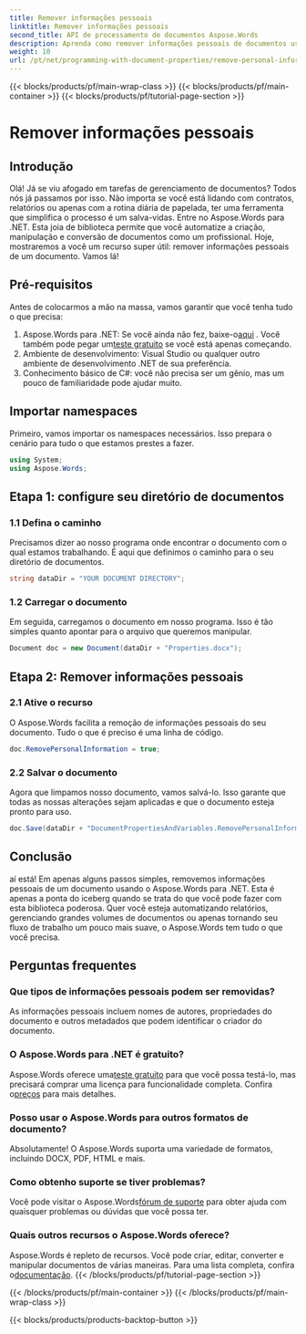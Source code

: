 ```yaml
---
title: Remover informações pessoais
linktitle: Remover informações pessoais
second_title: API de processamento de documentos Aspose.Words
description: Aprenda como remover informações pessoais de documentos usando o Aspose.Words for .NET com este guia passo a passo. Simplifique o gerenciamento de documentos.
weight: 10
url: /pt/net/programming-with-document-properties/remove-personal-information/
---
```


{{< blocks/products/pf/main-wrap-class >}}
{{< blocks/products/pf/main-container >}}
{{< blocks/products/pf/tutorial-page-section >}}

# Remover informações pessoais

## Introdução

Olá! Já se viu afogado em tarefas de gerenciamento de documentos? Todos nós já passamos por isso. Não importa se você está lidando com contratos, relatórios ou apenas com a rotina diária de papelada, ter uma ferramenta que simplifica o processo é um salva-vidas. Entre no Aspose.Words para .NET. Esta joia de biblioteca permite que você automatize a criação, manipulação e conversão de documentos como um profissional. Hoje, mostraremos a você um recurso super útil: remover informações pessoais de um documento. Vamos lá!

## Pré-requisitos

Antes de colocarmos a mão na massa, vamos garantir que você tenha tudo o que precisa:

1.  Aspose.Words para .NET: Se você ainda não fez, baixe-o[aqui](https://releases.aspose.com/words/net/) . Você também pode pegar um[teste gratuito](https://releases.aspose.com/) se você está apenas começando.
2. Ambiente de desenvolvimento: Visual Studio ou qualquer outro ambiente de desenvolvimento .NET de sua preferência.
3. Conhecimento básico de C#: você não precisa ser um gênio, mas um pouco de familiaridade pode ajudar muito.

## Importar namespaces

Primeiro, vamos importar os namespaces necessários. Isso prepara o cenário para tudo o que estamos prestes a fazer.

```csharp
using System;
using Aspose.Words;
```

## Etapa 1: configure seu diretório de documentos

### 1.1 Defina o caminho

Precisamos dizer ao nosso programa onde encontrar o documento com o qual estamos trabalhando. É aqui que definimos o caminho para o seu diretório de documentos.

```csharp
string dataDir = "YOUR DOCUMENT DIRECTORY";
```

### 1.2 Carregar o documento

Em seguida, carregamos o documento em nosso programa. Isso é tão simples quanto apontar para o arquivo que queremos manipular.

```csharp
Document doc = new Document(dataDir + "Properties.docx");
```

## Etapa 2: Remover informações pessoais

### 2.1 Ative o recurso

O Aspose.Words facilita a remoção de informações pessoais do seu documento. Tudo o que é preciso é uma linha de código.

```csharp
doc.RemovePersonalInformation = true;
```

### 2.2 Salvar o documento

Agora que limpamos nosso documento, vamos salvá-lo. Isso garante que todas as nossas alterações sejam aplicadas e que o documento esteja pronto para uso.

```csharp
doc.Save(dataDir + "DocumentPropertiesAndVariables.RemovePersonalInformation.docx");
```

## Conclusão

aí está! Em apenas alguns passos simples, removemos informações pessoais de um documento usando o Aspose.Words para .NET. Esta é apenas a ponta do iceberg quando se trata do que você pode fazer com esta biblioteca poderosa. Quer você esteja automatizando relatórios, gerenciando grandes volumes de documentos ou apenas tornando seu fluxo de trabalho um pouco mais suave, o Aspose.Words tem tudo o que você precisa.

## Perguntas frequentes

### Que tipos de informações pessoais podem ser removidas?

As informações pessoais incluem nomes de autores, propriedades do documento e outros metadados que podem identificar o criador do documento.

### O Aspose.Words para .NET é gratuito?

 Aspose.Words oferece uma[teste gratuito](https://releases.aspose.com/) para que você possa testá-lo, mas precisará comprar uma licença para funcionalidade completa. Confira o[preços](https://purchase.aspose.com/buy) para mais detalhes.

### Posso usar o Aspose.Words para outros formatos de documento?

Absolutamente! O Aspose.Words suporta uma variedade de formatos, incluindo DOCX, PDF, HTML e mais. 

### Como obtenho suporte se tiver problemas?

 Você pode visitar o Aspose.Words[fórum de suporte](https://forum.aspose.com/c/words/8) para obter ajuda com quaisquer problemas ou dúvidas que você possa ter.

### Quais outros recursos o Aspose.Words oferece?

 Aspose.Words é repleto de recursos. Você pode criar, editar, converter e manipular documentos de várias maneiras. Para uma lista completa, confira o[documentação](https://reference.aspose.com/words/net/).
{{< /blocks/products/pf/tutorial-page-section >}}

{{< /blocks/products/pf/main-container >}}
{{< /blocks/products/pf/main-wrap-class >}}

{{< blocks/products/products-backtop-button >}}
